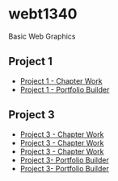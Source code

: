 # webt1340
Basic Web Graphics
<h2>Project 1</h2>
<ul>
<li><a href="Project1/tournamenticons.ai">Project 1 - Chapter Work</a></li>
<li><a href="Project1/icons1.ai">Project 1 - Portfolio Builder</a></li>
</ul>

<h2>Project 3</h2>
<ul>
<li><a href="Project1/zooicons.ai">Project 3 - Chapter Work</a></li>
<li><a href="Project1/cincinnatiZoo.ai">Project 3 - Chapter Work</a></li>
<li><a href="Project1/invitation.ai">Project 3 - Chapter Work</a></li>
<li><a href="Project1/cafe-logo.ai">Project 3- Portfolio Builder</a></li>
<li><a href="Project1/stationary.ai">Project 3- Portfolio Builder</a></li>

</ul>
